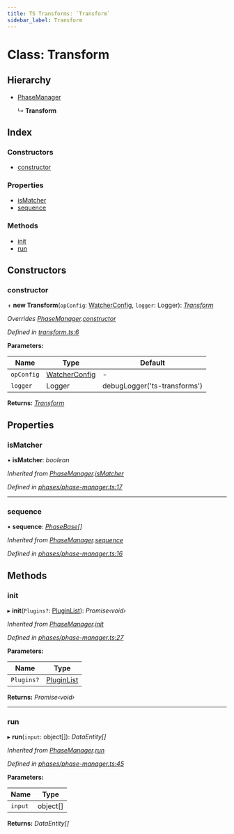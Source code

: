 ```yaml
---
title: TS Transforms: `Transform`
sidebar_label: Transform
---
```


# Class: Transform

## Hierarchy

* [PhaseManager](phasemanager.md)

  ↳ **Transform**

## Index

### Constructors

* [constructor](transform.md#constructor)

### Properties

* [isMatcher](transform.md#ismatcher)
* [sequence](transform.md#sequence)

### Methods

* [init](transform.md#init)
* [run](transform.md#run)

## Constructors

###  constructor

\+ **new Transform**(`opConfig`: [WatcherConfig](../interfaces/watcherconfig.md), `logger`: Logger): *[Transform](transform.md)*

*Overrides [PhaseManager](phasemanager.md).[constructor](phasemanager.md#constructor)*

*Defined in [transform.ts:6](https://github.com/terascope/teraslice/blob/d8feecc03/packages/ts-transforms/src/transform.ts#L6)*

**Parameters:**

Name | Type | Default |
------ | ------ | ------ |
`opConfig` | [WatcherConfig](../interfaces/watcherconfig.md) | - |
`logger` | Logger |  debugLogger('ts-transforms') |

**Returns:** *[Transform](transform.md)*

## Properties

###  isMatcher

• **isMatcher**: *boolean*

*Inherited from [PhaseManager](phasemanager.md).[isMatcher](phasemanager.md#ismatcher)*

*Defined in [phases/phase-manager.ts:17](https://github.com/terascope/teraslice/blob/d8feecc03/packages/ts-transforms/src/phases/phase-manager.ts#L17)*

___

###  sequence

• **sequence**: *[PhaseBase](phasebase.md)[]*

*Inherited from [PhaseManager](phasemanager.md).[sequence](phasemanager.md#sequence)*

*Defined in [phases/phase-manager.ts:16](https://github.com/terascope/teraslice/blob/d8feecc03/packages/ts-transforms/src/phases/phase-manager.ts#L16)*

## Methods

###  init

▸ **init**(`Plugins?`: [PluginList](../overview.md#pluginlist)): *Promise‹void›*

*Inherited from [PhaseManager](phasemanager.md).[init](phasemanager.md#init)*

*Defined in [phases/phase-manager.ts:27](https://github.com/terascope/teraslice/blob/d8feecc03/packages/ts-transforms/src/phases/phase-manager.ts#L27)*

**Parameters:**

Name | Type |
------ | ------ |
`Plugins?` | [PluginList](../overview.md#pluginlist) |

**Returns:** *Promise‹void›*

___

###  run

▸ **run**(`input`: object[]): *DataEntity[]*

*Inherited from [PhaseManager](phasemanager.md).[run](phasemanager.md#run)*

*Defined in [phases/phase-manager.ts:45](https://github.com/terascope/teraslice/blob/d8feecc03/packages/ts-transforms/src/phases/phase-manager.ts#L45)*

**Parameters:**

Name | Type |
------ | ------ |
`input` | object[] |

**Returns:** *DataEntity[]*
